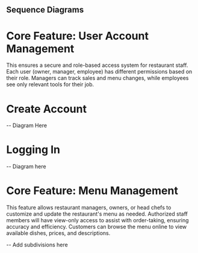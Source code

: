 ## Sequence Diagrams
# Core Feature: User Account Management
This ensures a secure and role-based access system for restaurant staff. 
Each user (owner, manager, employee) has different permissions based on their role. Managers can track sales and menu changes, while employees see only relevant tools for their job.

# Create Account
-- Diagram Here

# Logging In
-- Diagram here


# Core Feature: Menu Management
This feature allows restaurant managers, owners, or head chefs to customize and update the restaurant's menu as needed. 
Authorized staff members will have view-only access to assist with order-taking, ensuring accuracy and efficiency. Customers can browse the menu online to view available dishes, prices, and descriptions.

-- Add subdivisions here
